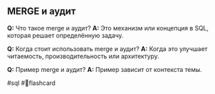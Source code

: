 ## MERGE и аудит

**Q:** Что такое merge и аудит?
**A:** Это механизм или концепция в SQL, которая решает определённую задачу.

**Q:** Когда стоит использовать merge и аудит?
**A:** Когда это улучшает читаемость, производительность или архитектуру.

**Q:** Пример merge и аудит?
**A:** Пример зависит от контекста темы.

#sql #🧠flashcard
